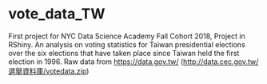 # vote_data_TW

First project for NYC Data Science Academy Fall Cohort 2018, Project in RShiny.
An analysis on voting statistics for Taiwan presidential elections over the six elections that have taken place since Taiwan held the first election in 1996. 
Raw data from https://data.gov.tw/ (http://data.cec.gov.tw/選舉資料庫/votedata.zip)
